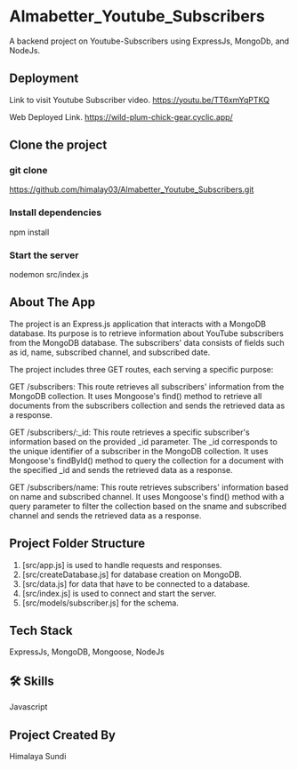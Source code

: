 # Almabetter_Youtube_Subscribers
A backend project on Youtube-Subscribers using ExpressJs, MongoDb, and NodeJs.

## Deployment
Link to visit Youtube Subscriber video.
https://youtu.be/TT6xmYqPTKQ

Web Deployed Link.
https://wild-plum-chick-gear.cyclic.app/

## Clone the project
### git clone
https://github.com/himalay03/Almabetter_Youtube_Subscribers.git

### Install dependencies
npm install

### Start the server
nodemon src/index.js

## About The App
The project is an Express.js application that interacts with a MongoDB database. Its purpose is to retrieve information about YouTube subscribers from the MongoDB database. The subscribers' data consists of fields such as id, name, subscribed channel, and subscribed date.

The project includes three GET routes, each serving a specific purpose:

GET /subscribers: This route retrieves all subscribers' information from the MongoDB collection. It uses Mongoose's find() method to retrieve all documents from the subscribers collection and sends the retrieved data as a response.

GET /subscribers/:_id: This route retrieves a specific subscriber's information based on the provided _id parameter. The _id corresponds to the unique identifier of a subscriber in the MongoDB collection. It uses Mongoose's findById() method to query the collection for a document with the specified _id and sends the retrieved data as a response.

GET /subscribers/name: This route retrieves subscribers' information based on name and subscribed channel. It uses Mongoose's find() method with a query parameter to filter the collection based on the sname and subscribed channel and sends the retrieved data as a response.

## Project Folder Structure
1. [src/app.js]  is used to handle requests and responses.
2. [src/createDatabase.js]  for database creation on MongoDB.
3. [src/data.js]  for data that have to be connected to a database.
4. [src/index.js]  is used to connect and start the server.
5. [src/models/subscriber.js]  for the schema.


## Tech Stack
ExpressJs,
MongoDB,
Mongoose,
NodeJs

## 🛠 Skills
Javascript

## Project Created By
Himalaya Sundi
